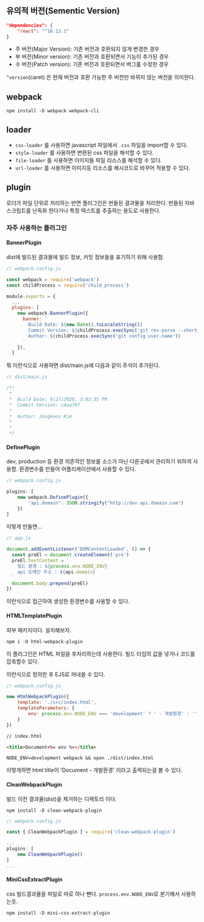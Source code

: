 ## 유의적 버전(Sementic Version)

``` json
"dependencies": {
    "react": "^16.13.1"
}
```

* 주 버전(Major Version): 기존 버전과 호환되지 않게 변경한 경우
* 부 버전(Minor version): 기존 버전과 호환되면서 기능이 추가된 경우
* 수 버전(Patch version): 기존 버전과 호환되면서 버그를 수정한 경우

`^version`(caret) 은 현재 버전과 호환 가능한 주 버전만 바뀌지 않는 버전을 의미한다. 

## webpack

```
npm install -D webpack webpack-cli
```

## loader

* `css-loader` 를 사용하면 javascript 파일에서 `.css` 파일을 import할 수 있다.
* `style-loader` 를 사용하면 변환된 css 파일을 해석할 수 있다.
* `file-loader` 를 사용하면 이미지들 파일 리소스를 해석할 수 있다.
* `url-loader` 를 사용하면 이미지등 리소스를 해시코드로 바꾸어 적용할 수 있다.

## plugin

로더가 파일 단위로 처리하는 반면 플러그인은 번들된 결과물을 처리한다. 번들된 자바스크립트를 난독화 한다거나 특정 텍스트를 추출하는 용도로 사용한다.

### 자주 사용하는 플러그인

#### BannerPlugin

dist에 빌드된 결과물에 빌드 정보, 커밋 정보들을 표기하기 위해 사용함.

``` javascript
// webpack.config.js 

const webpack = require('webpack')
const childProcess = require('child_process')

module.exports = {
  ...
  plugins: [
    new webpack.BannerPlugin({
      banner: `
        Build Date: ${new Date().toLocaleString()}
        Commit Version: ${childProcess.execSync('git rev-parse --short HEAD')}
        Author: ${childProcess.execSync('git config user.name')}
      `
    }),
  ]
```

뭐 이런식으로 사용하면 dist/main.js에 다음과 같이 주석이 추가된다.

``` javascript
// dist/main.js

/*!
 * 
 *  Build Date: 9/27/2020, 3:02:35 PM
 *  Commit Version: c4aa797
 * 
 *  Author: Jongkeun Kim
 * 
 *       
 */
```

#### DefinePlugin

dev, production 등 환경 의존적인 정보를 소스가 아닌 다른곳에서 관리하기 위하여 사용함.
환경변수를 만들어 어플리케이션에서 사용할 수 있다.

``` javascript
// webpack.config.js

plugins: [
    new webpack.DefinePlugin({
        "api.domain": JSON.stringify("http://dev.api.domain.com")
    })
]

```

이렇게 만들면...

``` javascript
// app.js

document.addEventListener('DOMContentLoaded', () => {
  const preEl = document.createElement('pre')
  preEl.textContent = `
    빌드 환경 : ${process.env.NODE_ENV}
    api 도메인 주소 : ${api.domain}
  `
  document.body.prepend(preEl)
})
```

이런식으로 접근하여 생성한 환경변수를 사용할 수 있다. 

#### HTMLTemplatePlugin

외부 패키지이다. 설치해보자.

```
npm i -D html-webpack-plugin 
```

이 플러그인은 HTML 파일을 후처리하는데 사용한다. 빌드 타임의 값을 넣거나 코드를 압축할수 있다.

이런식으로 정의한 후 EJS로 꺼내쓸 수 있다.

``` javascript
// webpack.config.js

new HtmlWebpackPlugin({
    template: './src/index.html',
    templateParameters: {
        env: process.env.NODE_ENV === 'development' ? ' - 개발환경' : ''
    }
})
```

``` html
// index.html

<title>Document<%= env %></title>
```

```
NODE_ENV=development webpack && open ./dist/index.html
```

이렇게하면 html title이 'Document - 개발환경' 이라고 출력되는걸 볼 수 있다.

#### CleanWebpackPlugin

빌드 이전 결과물(dist)을 제거하는 디렉토리 이다.

```
npm install -D clean-webpack-plugin
```

``` javascript
// webpack.config.js

const { CleanWebpackPlugin } = require('clean-webpack-plugin')

...
plugins: [
    new CleanWebpackPlugin()
]
...
```

#### MiniCssExtractPlugin

css 빌드결과물을 파일로 따로 하나 뺀다. `process.env.NODE_ENV`로 분기해서 사용하는듯.

```
npm install -D mini-css-extract-plugin
```
